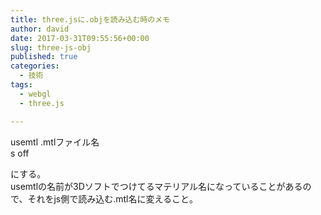 ```yaml
---
title: three.jsに.objを読み込む時のメモ
author: david
date: 2017-03-31T09:55:56+00:00
slug: three-js-obj
published: true
categories:
  - 技術
tags:
  - webgl
  - three.js

---
```

usemtl .mtlファイル名  
s off

にする。  
usemtlの名前が3Dソフトでつけてるマテリアル名になっていることがあるので、それをjs側で読み込む.mtl名に変えること。